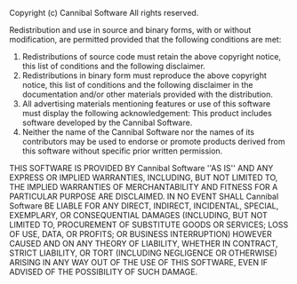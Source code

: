 Copyright (c) Cannibal Software
All rights reserved.

Redistribution and use in source and binary forms, with or without
modification, are permitted provided that the following conditions are met:
1. Redistributions of source code must retain the above copyright
   notice, this list of conditions and the following disclaimer.
2. Redistributions in binary form must reproduce the above copyright
   notice, this list of conditions and the following disclaimer in the
   documentation and/or other materials provided with the distribution.
3. All advertising materials mentioning features or use of this software
   must display the following acknowledgement:
   This product includes software developed by the Cannibal Software.
4. Neither the name of the Cannibal Software nor the
   names of its contributors may be used to endorse or promote products
   derived from this software without specific prior written permission.

THIS SOFTWARE IS PROVIDED BY Cannibal Software ''AS IS'' AND ANY
EXPRESS OR IMPLIED WARRANTIES, INCLUDING, BUT NOT LIMITED TO, THE IMPLIED
WARRANTIES OF MERCHANTABILITY AND FITNESS FOR A PARTICULAR PURPOSE ARE
DISCLAIMED. IN NO EVENT SHALL Cannibal Software BE LIABLE FOR ANY
DIRECT, INDIRECT, INCIDENTAL, SPECIAL, EXEMPLARY, OR CONSEQUENTIAL DAMAGES
(INCLUDING, BUT NOT LIMITED TO, PROCUREMENT OF SUBSTITUTE GOODS OR SERVICES;
LOSS OF USE, DATA, OR PROFITS; OR BUSINESS INTERRUPTION) HOWEVER CAUSED AND
ON ANY THEORY OF LIABILITY, WHETHER IN CONTRACT, STRICT LIABILITY, OR TORT
(INCLUDING NEGLIGENCE OR OTHERWISE) ARISING IN ANY WAY OUT OF THE USE OF THIS
SOFTWARE, EVEN IF ADVISED OF THE POSSIBILITY OF SUCH DAMAGE.


